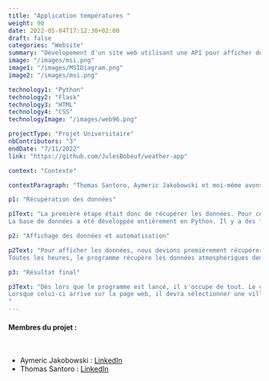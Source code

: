 ```yaml
---
title: "Application températures "
weight: 90
date: 2022-05-04T17:12:30+02:00
draft: false
categories: "Website"
summary: "Dévelopement d'un site web utilisant une API pour afficher des données atmosphériques."
image: "/images/msi.png"
image1: "/images/MSIDiagram.png"
image2: "/images/msi.png"

technology1: "Python"
technology2: "Flask"
technology3: "HTML"
technology4: "CSS"
technologyImage: "/images/web96.png"

projectType: "Projet Universitaire"
nbContributors: "3"
endDate: "7/11/2022"
link: "https://github.com/JulesBobeuf/weather-app"

context: "Contexte"

contextParagraph: "Thomas Santoro, Aymeric Jakobowski et moi-même avons développé une application web qui affiche les données atmosphériques d'une ville sur une période donnée. Le but était de récupérer les données, de les stocker via une base de données SQLite et de les afficher sur une page web au format texte ainsi qu'avec des graphiques, à l'aide du framework Python Flask."

p1: "Récupération des données"

p1Text: "La première étape était donc de récupérer les données. Pour ce faire, nous avons utilisé une API (http://wttr.in) qui collecte les données pour nous. Nous les récupérons dans une liste, qui entre ensuite les informations dans la base de données
La base de données a été développée entièrement en Python. Il y a des fonctions permettant de créer et de supprimer les tables, d'insérer des données, et de récupérer les données. Nous avons traité cette partie en créant le schéma de la base de données, et en implémentant les fonctions permettant de l'utiliser."

p2: "Affichage des données et automatisation"

p2Text: "Pour afficher les données, nous devions premièrement récupérer les données de la base de données. Pour ce faire, nous utilisions des requêtes SQL adaptée à ce que le client souhaite. Ensuite, nous avons utilisé des templates HTML avec du CSS pour pouvoir rendre l'affichage plus clément à l'œil humain. De plus, nous avons inséré des graphiques à l'aide de Matplotlib, un module Python, pour rendre le tout plus visuel.
Toutes les heures, le programme récupère les données atmosphériques demandées et les rentres dans la base de données. De plus, le programme entrera dans un logger toutes les requêtes qu'il effectue. Cela permet de vérifier que tout fonctionne, et de détecter les problèmes plus rapidement."

p3: "Résultat final"

p3Text: "Dès lors que le programme est lancé, il s'occupe de tout. Le client n'a qu'à aller sur la page web pour consulter les données.
Lorsque celui-ci arrive sur la page web, il devra sélectionner une ville ainsi qu'indiquer une période de temps. Ainsi, le programme n'affichera que les données récupérées dans cet intervalle.
"
---
```


#### Membres du projet :
&nbsp;
- Aymeric Jakobowski : [LinkedIn](https://www.linkedin.com/in/aymeric-jakobowski/)
- Thomas Santoro : [LinkedIn](https://www.linkedin.com/in/thomas-santoro/)



